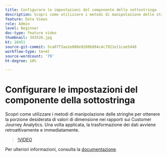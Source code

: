 ```yaml
---
title: Configurare le impostazioni del componente della sottostringa
description: Scopri come utilizzare i metodi di manipolazione delle stringhe per ottenere la porzione desiderata di valori di dimensione nei rapporti sui Customer Journey Analytics. Una volta applicata, la trasformazione dei dati avviene retroattivamente e immediatamente.
feature: Data Views
role: Admin
level: Beginner
doc-type: feature video
thumbnail: 343526.jpg
kt: 10451
source-git-commit: 5ca07f3aa1e080e9288b094c4c7921e11cae5d40
workflow-type: tm+mt
source-wordcount: '79'
ht-degree: 18%

---
```



# Configurare le impostazioni del componente della sottostringa

Scopri come utilizzare i metodi di manipolazione delle stringhe per ottenere la porzione desiderata di valori di dimensione nei rapporti sui Customer Journey Analytics. Una volta applicata, la trasformazione dei dati avviene retroattivamente e immediatamente.

>[!VIDEO](https://video.tv.adobe.com/v/343526/?quality=12&learn=on)

Per ulteriori informazioni, consulta la [documentazione](https://experienceleague.adobe.com/docs/analytics-platform/using/cja-dataviews/component-settings/substring.html?lang=it).